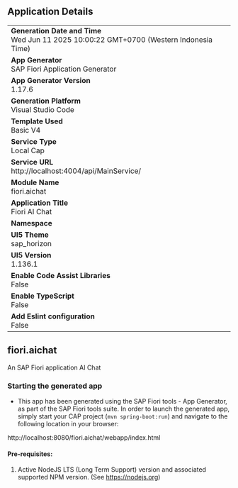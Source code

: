 ## Application Details
|               |
| ------------- |
|**Generation Date and Time**<br>Wed Jun 11 2025 10:00:22 GMT+0700 (Western Indonesia Time)|
|**App Generator**<br>SAP Fiori Application Generator|
|**App Generator Version**<br>1.17.6|
|**Generation Platform**<br>Visual Studio Code|
|**Template Used**<br>Basic V4|
|**Service Type**<br>Local Cap|
|**Service URL**<br>http://localhost:4004/api/MainService/|
|**Module Name**<br>fiori.aichat|
|**Application Title**<br>Fiori AI Chat|
|**Namespace**<br>|
|**UI5 Theme**<br>sap_horizon|
|**UI5 Version**<br>1.136.1|
|**Enable Code Assist Libraries**<br>False|
|**Enable TypeScript**<br>False|
|**Add Eslint configuration**<br>False|

## fiori.aichat

An SAP Fiori application AI Chat

### Starting the generated app

-   This app has been generated using the SAP Fiori tools - App Generator, as part of the SAP Fiori tools suite.  In order to launch the generated app, simply start your CAP project (```mvn spring-boot:run```) and navigate to the following location in your browser:

http://localhost:8080/fiori.aichat/webapp/index.html

#### Pre-requisites:

1. Active NodeJS LTS (Long Term Support) version and associated supported NPM version.  (See https://nodejs.org)


